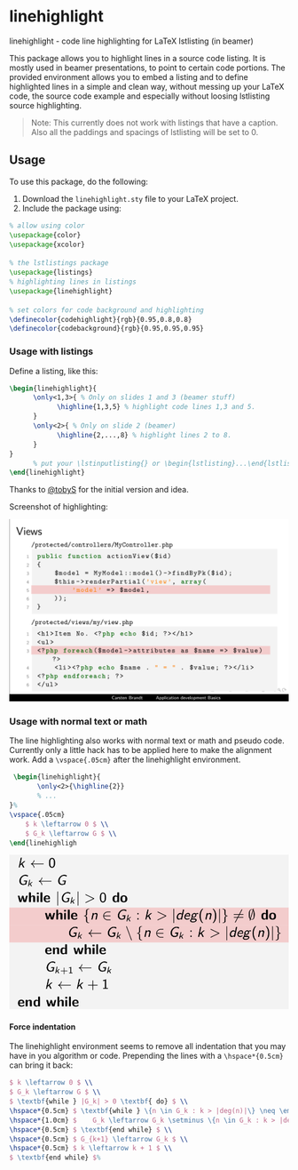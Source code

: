 linehighlight
=============

linehighlight - code line highlighting for LaTeX lstlisting (in beamer)

This package allows you to highlight lines in a source code listing.
It is mostly used in beamer presentations, to point to certain code
portions. The provided environment allows you to embed a listing and to define
highlighted lines in a simple and clean way, without messing up your LaTeX
code, the source code example and especially without loosing lstlisting
source highlighting.

> Note: This currently does not work with listings that have a caption.
> Also all the paddings and spacings of lstlisting will be set to 0.

Usage
-----

To use this package, do the following:

1. Download the `linehighlight.sty` file to your LaTeX project.
2. Include the package using:

```latex
% allow using color 
\usepackage{color}
\usepackage{xcolor}

% the lstlistings package
\usepackage{listings}
% highlighting lines in listings
\usepackage{linehighlight}

% set colors for code background and highlighting
\definecolor{codehighlight}{rgb}{0.95,0.8,0.8}
\definecolor{codebackground}{rgb}{0.95,0.95,0.95}
```

### Usage with listings

Define a listing, like this:

```latex
\begin{linehighlight}{
      \only<1,3>{ % Only on slides 1 and 3 (beamer stuff)
            \highline{1,3,5} % highlight code lines 1,3 and 5.
      }
      \only<2>{ % Only on slide 2 (beamer)
            \highline{2,...,8} % highlight lines 2 to 8.
      }
}
      % put your \lstinputlisting{} or \begin{lstlisting}...\end{lstlisting} here
\end{linehighlight}
```

Thanks to [@tobyS](https://github.com/tobyS) for the initial version and idea.

Screenshot of highlighting:

![Screenshot of qalisting highlighted lines.](https://raw.githubusercontent.com/cebe/linehighlight/master/screenshot.png)

### Usage with normal text or math

The line highlighting also works with normal text or math and pseudo code.
Currently only a little hack has to be applied here to make the alignment work.
Add a `\vspace{.05cm}` after the linehighlight environment.

```latex
 \begin{linehighlight}{
       \only<2>{\highline{2}}
       % ...
}%
\vspace{.05cm}
    $ k \leftarrow 0 $ \\
    $ G_k \leftarrow G $ \\
\end{linehighligh
```

![Screenshot of highlighted pseudocode.](https://raw.githubusercontent.com/cebe/linehighlight/master/screenshot-pseudocode.png)

#### Force indentation

The linehighlight environment seems to remove all indentation that you may have in you algorithm or code.
Prepending the lines with a `\hspace*{0.5cm}` can bring it back:

```latex
$ k \leftarrow 0 $ \\
$ G_k \leftarrow G $ \\
$ \textbf{while } |G_k| > 0 \textbf{ do} $ \\
\hspace*{0.5cm} $ \textbf{while } \{n \in G_k : k > |deg(n)|\} \neq \emptyset \textbf{ do} $ \\
\hspace*{1.0cm} $    G_k \leftarrow G_k \setminus \{n \in G_k : k > |deg(n)|\} $ \\
\hspace*{0.5cm} $ \textbf{end while} $ \\
\hspace*{0.5cm} $ G_{k+1} \leftarrow G_k $ \\
\hspace*{0.5cm} $ k \leftarrow k + 1 $ \\
$ \textbf{end while} $%
```

